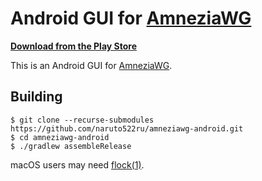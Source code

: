 # Android GUI for [AmneziaWG](https://amnezia.org/learn-more/31_amneziawg)

**[Download from the Play Store](https://play.google.com/store/apps/details?id=org.amnezia.awg)**

This is an Android GUI for [AmneziaWG](https://amnezia.org/learn-more/31_amneziawg).

## Building

```
$ git clone --recurse-submodules https://github.com/naruto522ru/amneziawg-android.git
$ cd amneziawg-android
$ ./gradlew assembleRelease
```

macOS users may need [flock(1)](https://github.com/discoteq/flock).
